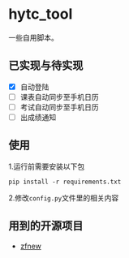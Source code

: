 # hytc_tool

一些自用脚本。

## 已实现与待实现
* [x] 自动登陆
* [ ] 课表自动同步至手机日历
* [ ] 考试自动同步至手机日历
* [ ] 出成绩通知

## 使用
1.运行前需要安装以下包
```
pip install -r requirements.txt
```

2.修改`config.py`文件里的相关内容


## 用到的开源项目

- [zfnew](https://github.com/NeroAsmarr/zfnew)
